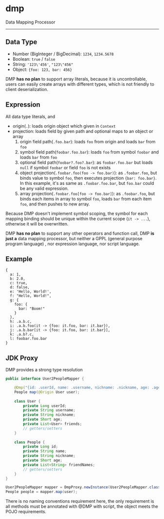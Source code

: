 # dmp
Data Mapping Processor

---

## Data Type

- Number (BigInteger / BigDecimal): `1234`, `1234.5678`
- Boolean: `true` / `false`
- String: `'123\'456'`, `"123\"456"`
- Object: `{foo: 123, bar: 456}`

DMP **has no plan** to support array literals, because it is uncontrollable, users can easily create arrays with different types, which is not friendly to client deserialization.

## Expression

All data type literals, and

- origin(`.`): loads origin object which given in `Context`
- projection: loads field by given path and optional maps to an object or array
  1. origin field path(`.foo.bar`): loads `foo` from origin and loads `bar` from `foo`
  2. symbol field path(`foobar.foo.bar`): loads `foo` from symbol `foobar` and loads `bar` from `foo`
  3. optional field path(`foobar?.foo?.bar`): as `foobar.foo.bar` but loads `null` if symbol `foobar` or field `foo` is not exists
  4. object projection(`.foobar.foo(foo -> foo.bar)`): as `.foobar.foo`, but binds value to symbol `foo`, then executes projection `{bar: foo.bar}`. In this example, it's as same as `.foobar.foo.bar`, but `foo.bar` could be any valid expression.
  5. array projection(`.foobar.foo[foo -> foo.bar]`): as `.foobar.foo`, but binds each items in array to symbol `foo`, loads `bar` from each item `foo`, and then pushes to new array.

Because DMP doesn't implement symbol scoping, the symbol for each mapping binding should be unique within the current scope (`it -> ...`), otherwise it will be overwritten.

DMP **has no plan** to support any other operators and function call, DMP **is just a** data mapping processor, but neither a GPPL (general purpose program language) , nor expression language, nor script language.

## Example

```
{
  a: 1,
  b: 2.0,
  c: true,
  d: false,
  e: 'Hello, World!',
  f: "Hello, World!",
  g: {
    foo: {
      bar: "Boom!"
    }
  },
  h: .a.b.c,
  i: .a.b.foo(it -> {foo: it.foo, bar: it.bar}),
  j: .a.b.bar[it -> {foo: it.foo, bar: it.bar}],
  k: .a.b?.c,
  l: foobar.foo.bar
}
```

## JDK Proxy

DMP provides a strong type resolution

```Java
public interface User2PeopleMapper {

    @Dmp("{id: .userId, name: .username, nichname: .nickname, age: .age, friendNames: .friends[it->it.name]}")
    People map(@Origin User user);
    
    class User {
        private Long userId;
        private String username;
        private String nickname;
        private Short age;
        private List<User> friends;
        // getters/setters
    }
    
    class People {
        private Long id;
        private String name;
        private String nickname;
        private Short age;
        private List<String> friendNames;
        // getters/setters
    }
}

User2PeopleMapper mapper = DmpProxy.newInstance(User2PeopleMapper.class, OBJECT_MAPPER::convertValue);
People people = mapper.map(user);
```

There is no naming conventions requirement here, the only requirement is all methods must be annotated with @DMP with script, the object meets the POJO requirements.
